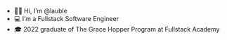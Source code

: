 - :raising_hand_woman: Hi, I’m @lauble
- :computer: I’m a Fullstack Software Engineer
- :mortar_board: 2022 graduate of The Grace Hopper Program at Fullstack Academy

<!---
lauble/lauble is a ✨ special ✨ repository because its `README.md` (this file) appears on your GitHub profile.
You can click the Preview link to take a look at your changes.
--->

